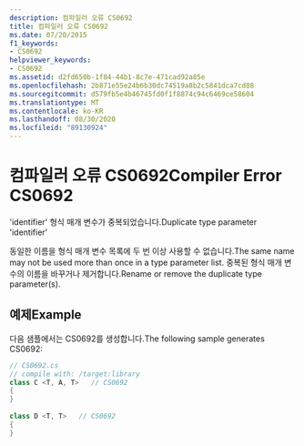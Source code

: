 ```yaml
---
description: 컴파일러 오류 CS0692
title: 컴파일러 오류 CS0692
ms.date: 07/20/2015
f1_keywords:
- CS0692
helpviewer_keywords:
- CS0692
ms.assetid: d2fd650b-1f84-44b1-8c7e-471cad92a85e
ms.openlocfilehash: 2b871e55e24b6b30dc74519a8b2c5841dca7cd08
ms.sourcegitcommit: d579fb5e4b46745fd0f1f8874c94c6469ce58604
ms.translationtype: MT
ms.contentlocale: ko-KR
ms.lasthandoff: 08/30/2020
ms.locfileid: "89130924"
---
```

# <a name="compiler-error-cs0692"></a><span data-ttu-id="8651e-103">컴파일러 오류 CS0692</span><span class="sxs-lookup"><span data-stu-id="8651e-103">Compiler Error CS0692</span></span>
<span data-ttu-id="8651e-104">'identifier' 형식 매개 변수가 중복되었습니다.</span><span class="sxs-lookup"><span data-stu-id="8651e-104">Duplicate type parameter 'identifier'</span></span>  
  
 <span data-ttu-id="8651e-105">동일한 이름을 형식 매개 변수 목록에 두 번 이상 사용할 수 없습니다.</span><span class="sxs-lookup"><span data-stu-id="8651e-105">The same name may not be used more than once in a type parameter list.</span></span> <span data-ttu-id="8651e-106">중복된 형식 매개 변수의 이름을 바꾸거나 제거합니다.</span><span class="sxs-lookup"><span data-stu-id="8651e-106">Rename or remove the duplicate type parameter(s).</span></span>  
  
## <a name="example"></a><span data-ttu-id="8651e-107">예제</span><span class="sxs-lookup"><span data-stu-id="8651e-107">Example</span></span>  
 <span data-ttu-id="8651e-108">다음 샘플에서는 CS0692를 생성합니다.</span><span class="sxs-lookup"><span data-stu-id="8651e-108">The following sample generates CS0692:</span></span>  
  
```csharp  
// CS0692.cs  
// compile with: /target:library  
class C <T, A, T>   // CS0692  
{  
}  
  
class D <T, T>   // CS0692  
{  
}  
```
